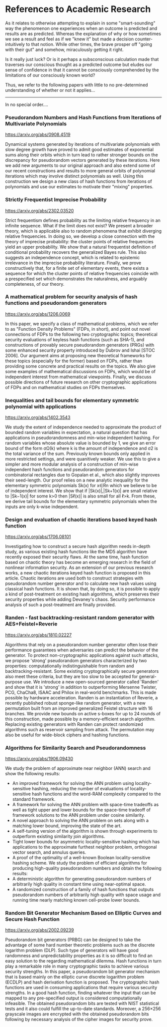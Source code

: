 # References to Academic Research

As it relates to otherwise attempting to explain in some "smart-sounding" way the phenomenon one experiences when an outcome is predicted and results are as predicted. Whereas the explanation of why or how sometimes we see a result and feel as if we "knew it" but made a decision counter-intuitively to that notion. While other times, the brave prosper off "going with their gut" and somehow, miraculously getting it right.

Is it really just luck? Or is it perhaps a subsconscious calculation made that traverses our conscious thought as a predicted outcome but eludes our sense of confidence in that it cannot be consciously comprehended by the limitations of our consciously known world?

Thus, we refer to the following papers with little to no pre-determined understanding of whether or not it applies...

*** 

In no special order....

### Pseudorandom Numbers and Hash Functions from Iterations of Multivariate Polynomials
https://arxiv.org/abs/0908.4519

Dynamical systems generated by iterations of multivariate polynomials with slow degree growth have proved to admit good estimates of exponential sums along their orbits which in turn lead to rather stronger bounds on the discrepancy for pseudorandom vectors generated by these iterations. Here we add new arguments to our original approach and also extend some of our recent constructions and results to more general orbits of polynomial iterations which may involve distinct polynomials as well. Using this construction we design a new class of hash functions from iterations of polynomials and use our estimates to motivate their "mixing" properties.


### Strictly Frequentist Imprecise Probability
https://arxiv.org/abs/2302.03520

Strict frequentism defines probability as the limiting relative frequency in an infinite sequence. What if the limit does not exist? We present a broader theory, which is applicable also to random phenomena that exhibit diverging relative frequencies. In doing so, we develop a close connection with the theory of imprecise probability: the cluster points of relative frequencies yield an upper probability. We show that a natural frequentist definition of conditional probability recovers the generalized Bayes rule. This also suggests an independence concept, which is related to epistemic irrelevance in the imprecise probability literature. Finally, we prove constructively that, for a finite set of elementary events, there exists a sequence for which the cluster points of relative frequencies coincide with a prespecified set which demonstrates the naturalness, and arguably completeness, of our theory.


### A mathematical problem for security analysis of hash functions and pseudorandom generators
https://arxiv.org/abs/1206.0069

In this paper, we specify a class of mathematical problems, which we refer to as "Function Density Problems" (FDPs, in short), and point out novel connections of FDPs to the following two cryptographic topics; theoretical security evaluations of keyless hash functions (such as SHA-1), and constructions of provably secure pseudorandom generators (PRGs) with some enhanced security property introduced by Dubrov and Ishai [STOC 2006]. Our argument aims at proposing new theoretical frameworks for these topics (especially for the former) based on FDPs, rather than providing some concrete and practical results on the topics. We also give some examples of mathematical discussions on FDPs, which would be of independent interest from mathematical viewpoints. Finally, we discuss possible directions of future research on other cryptographic applications of FDPs and on mathematical studies on FDPs themselves.


### Inequalities and tail bounds for elementary symmetric polynomial with applications
https://arxiv.org/abs/1402.3543

We study the extent of independence needed to approximate the product of bounded random variables in expectation, a natural question that has applications in pseudorandomness and min-wise independent hashing.
For random variables whose absolute value is bounded by 1, we give an error bound of the form σΩ(k) where k is the amount of independence and σ2 is the total variance of the sum. Previously known bounds only applied in more restricted settings, and were quanitively weaker. We use this to give a simpler and more modular analysis of a construction of min-wise independent hash functions and pseudorandom generators for combinatorial rectangles due to Gopalan et al., which also slightly improves their seed-length.
Our proof relies on a new analytic inequality for the elementary symmetric polynomials Sk(x) for x∈Rn which we believe to be of independent interest. We show that if |Sk(x)|,|Sk+1(x)| are small relative to |Sk−1(x)| for some k>0 then |Sℓ(x)| is also small for all ℓ>k. From these, we derive tail bounds for the elementary symmetric polynomials when the inputs are only k-wise independent.


### Design and evaluation of chaotic iterations based keyed hash function
https://arxiv.org/abs/1706.08101

Investigating how to construct a secure hash algorithm needs in-depth study, as various existing hash functions like the MD5 algorithm have recently exposed their security flaws. At the same time, hash function based on chaotic theory has become an emerging research in the field of nonlinear information security. As an extension of our previous research works, a new chaotic iterations keyed hash function is proposed in this article. Chaotic iterations are used both to construct strategies with pseudorandom number generator and to calculate new hash values using classical hash functions. It is shown that, by doing so, it is possible to apply a kind of post-treatment on existing hash algorithms, which preserves their security properties while adding Devaney's chaos. Security performance analysis of such a post-treatment are finally provided.


### Randen - fast backtracking-resistant random generator with AES+Feistel+Reverie
https://arxiv.org/abs/1810.02227

Algorithms that rely on a pseudorandom number generator often lose their performance guarantees when adversaries can predict the behavior of the generator. To protect non-cryptographic applications against such attacks, we propose 'strong' pseudorandom generators characterized by two properties: computationally indistinguishable from random and backtracking-resistant. Some existing cryptographically secure generators also meet these criteria, but they are too slow to be accepted for general-purpose use. We introduce a new open-sourced generator called 'Randen' and show that it is 'strong' in addition to outperforming Mersenne Twister, PCG, ChaCha8, ISAAC and Philox in real-world benchmarks. This is made possible by hardware acceleration. Randen is an instantiation of Reverie, a recently published robust sponge-like random generator, with a new permutation built from an improved generalized Feistel structure with 16 branches. We provide new bounds on active s-boxes for up to 24 rounds of this construction, made possible by a memory-efficient search algorithm. Replacing existing generators with Randen can protect randomized algorithms such as reservoir sampling from attack. The permutation may also be useful for wide-block ciphers and hashing functions.


### Algorithms for Similarity Search and Pseudorandomness
https://arxiv.org/abs/1906.09430

We study the problem of approximate near neighbor (ANN) search and show the following results:
- An improved framework for solving the ANN problem using locality-sensitive hashing, reducing the number of evaluations of locality-sensitive hash functions and the word-RAM complexity compared to the standard framework.
- A framework for solving the ANN problem with space-time tradeoffs as well as tight upper and lower bounds for the space-time tradeoff of framework solutions to the ANN problem under cosine similarity.
- A novel approach to solving the ANN problem on sets along with a matching lower bound, improving the state of the art.
- A self-tuning version of the algorithm is shown through experiments to outperform existing similarity join algorithms.
- Tight lower bounds for asymmetric locality-sensitive hashing which has applications to the approximate furthest neighbor problem, orthogonal vector search, and annulus queries.
- A proof of the optimality of a well-known Boolean locality-sensitive hashing scheme.
We study the problem of efficient algorithms for producing high-quality pseudorandom numbers and obtain the following results:
- A deterministic algorithm for generating pseudorandom numbers of arbitrarily high quality in constant time using near-optimal space.
- A randomized construction of a family of hash functions that outputs pseudorandom numbers of arbitrarily high quality with space usage and running time nearly matching known cell-probe lower bounds.


### Random Bit Generator Mechanism Based on Elliptic Curves and Secure Hash Function
https://arxiv.org/abs/2002.09239

Pseudorandom bit generators (PRBG) can be designed to take the advantage of some hard number theoretic problems such as the discrete logarithm problem (DLP). Such type of generators will have good randomness and unpredictability properties as it is so difficult to find an easy solution to the regarding mathematical dilemma. Hash functions in turn play a remarkable role in many cryptographic tasks to achieve various security strengths. In this paper, a pseudorandom bit generator mechanism that is based mainly on the elliptic curve discrete logarithm problem (ECDLP) and hash derivation function is proposed. The cryptographic hash functions are used in consuming applications that require various security strengths. In a good hash function, finding whatever the input that can be mapped to any pre-specified output is considered computationally infeasible. The obtained pseudorandom bits are tested with NIST statistical tests and it also could fulfill the up-to-date standards. Moreover, a 256×256 grayscale images are encrypted with the obtained pseudorandom bits following by necessary analysis of the cipher images for security prove.









